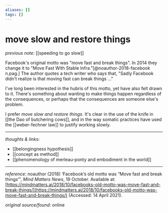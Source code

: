 ```yaml
---
aliases: []
tags: []
---
```


# move slow and restore things

_previous note:_ [[speeding to go slow]]

Facebook's original motto was "move fast and break things". In 2014 they change it to "Move Fast With Stable Infra."[@noauthor-2018-facebook n.pag.] The author quotes a tech writer who says that, "Sadly Facebook didn’t realize is that moving fast can break things …"

I've long been interested in the hubris of this motto, yet have also felt drawn to it. There's something about wanting to make things happen regardless of the consequences, or perhaps that the consequences are someone else's problem. 

I prefer _move slow and restore things_. It's clear in the use of the knife in [[the Dao of butchering cows]], and in the way somatic practices have used the [[weber-fechner law]] to justify working slowly. 

---

_thoughts & links:_

- [[belongingness hypothesis]]
- [[concept as method]]
- [[phenomenology of merleau-ponty and embodiment in the world]]

---

_reference:_ noauthor (2018) ‘Facebook’s old motto was “Move fast and break things”’, _Mind Matters News_, 19 October. Available at: [https://mindmatters.ai/2018/10/facebooks-old-motto-was-move-fast-and-break-things/](https://mindmatters.ai/2018/10/facebooks-old-motto-was-move-fast-and-break-things/) (Accessed: 14 April 2021).

_original source/found:_ online
